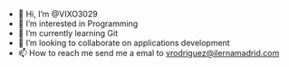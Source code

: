 - 👋 Hi, I’m @VIXO3029
- 👀 I’m interested in Programming
- 🌱 I’m currently learning Git
- 💞️ I’m looking to collaborate on applications development
- 📫 How to reach me send me a emal to vrodriguez@ilernamadrid.com

<!---
VIXO3029/VIXO3029 is a ✨ special ✨ repository because its `README.md` (this file) appears on your GitHub profile.
You can click the Preview link to take a look at your changes.
--->
